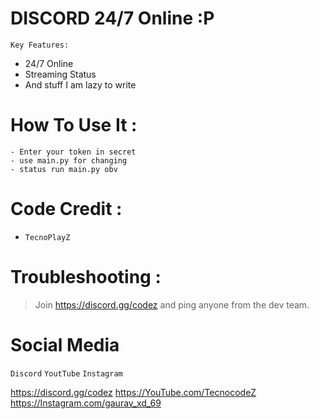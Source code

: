 #
# DISCORD 24/7 Online :P

```Key Features:```
- 24/7 Online
- Streaming Status 
- And stuff I am lazy to write

# How To Use It : 

```
- Enter your token in secret
- use main.py for changing 
- status run main.py obv
```

# Code Credit :

- `TecnoPlayZ`


# Troubleshooting :

> Join https://discord.gg/codez and ping anyone from the dev team.


# Social Media

```Discord```
```YoutTube```
```Instagram```

https://discord.gg/codez
https://YouTube.com/TecnocodeZ
https://Instagram.com/gaurav_xd_69


